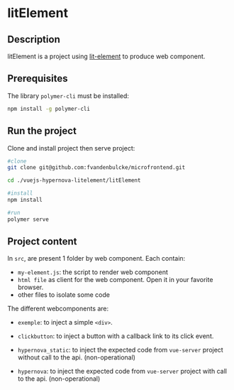 # litElement

## Description

litElement is a project using [lit-element](https://lit-element.polymer-project.org/) to produce web component.


## Prerequisites 

The library `polymer-cli` must be installed:

```bash
npm install -g polymer-cli
```


## Run the project

Clone and install project then serve project:

```bash
#clone
git clone git@github.com:fvandenbulcke/microfrontend.git

cd ./vuejs-hypernova-litelement/litElement

#install
npm install

#run
polymer serve
```

## Project content

In `src`, are present 1 folder by web component. Each contain:

- `my-element.js`: the script to render web component
- `html file` as client for the web component. Open it in your favorite browser.
- other files to isolate some code

The different webcomponents are:

- `exemple`: to inject a simple `<div>`.

- `clickbutton`: to inject a button with a callback link to its click event.

- `hypernova_static`: to inject the expected code from `vue-server` project without call to the api. (non-operational)

- `hypernova`: to inject the expected code from `vue-server` project with call to the api. (non-operational)